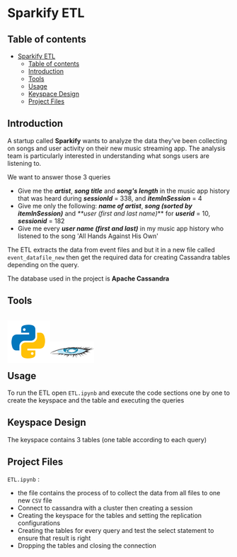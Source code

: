 # Sparkify ETL

## Table of contents
- [Sparkify ETL](#sparkify-etl)
  - [Table of contents](#table-of-contents)
  - [Introduction](#introduction)
  - [Tools](#tools)
  - [Usage](#usage)
  - [Keyspace Design](#keyspace-design)
  - [Project Files](#project-files)

## Introduction

A startup called **Sparkify** wants to analyze the data they've been collecting on songs and user activity on their new music streaming app. 
The analysis team is particularly interested in understanding what songs users are listening to.

We want to answer those 3 queries

* Give me the **_artist_**, **_song title_** and **_song's length_** in the music app history that was heard during  **_sessionId_** = 338, and **_itemInSession_**  = 4
* Give me only the following: **_name of artist_**, **_song (sorted by itemInSession)_** and _**user (first and last name)_** for **_userid_** = 10, **_sessionid_** = 182
* Give me every **_user name (first and last)_** in my music app history who listened to the song 'All Hands Against His Own'

The ETL extracts the data from event files and but it in a new file called `event_datafile_new` then get the required data for creating Cassandra tables depending on the query.

The database used in the project is **Apache Cassandra**

## Tools

<p style="float:left">
<img src='./images/python.svg' alt="python" title="python"/><img src='./images/cassandra.svg' alt="cassandra" title="cassandra" width="100" height="48"/>
</p>
<div style="clear:both">

## Usage
To run the ETL open `ETL.ipynb` and execute the code sections one by one to create the keyspace and the table and executing the queries

## Keyspace Design

The keyspace contains 3 tables (one table according to each query)

## Project Files

`ETL.ipynb` : 
* the file contains the process of to collect the data from all files to one new `CSV` file
* Connect to cassandra with a cluster then creating a session
* Creating the keyspace for the tables and setting the replication configurations 
* Creating the tables for every query and test the select statement to ensure that result is right
* Dropping the tables and closing the connection